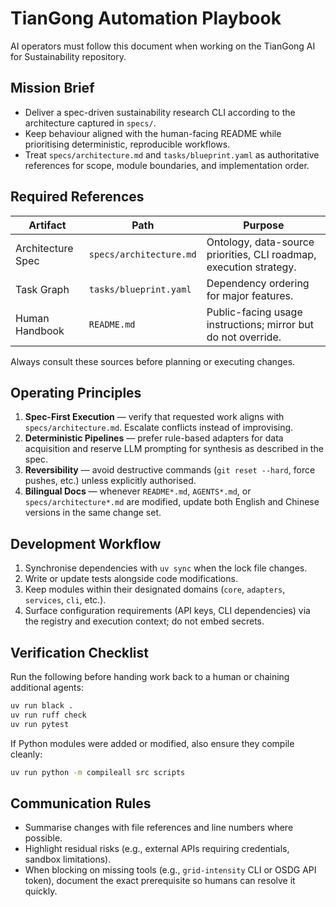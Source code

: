 # TianGong Automation Playbook

AI operators must follow this document when working on the TianGong AI for Sustainability repository.

## Mission Brief

- Deliver a spec-driven sustainability research CLI according to the architecture captured in `specs/`.
- Keep behaviour aligned with the human-facing README while prioritising deterministic, reproducible workflows.
- Treat `specs/architecture.md` and `tasks/blueprint.yaml` as authoritative references for scope, module boundaries, and implementation order.

## Required References

| Artifact | Path | Purpose |
|----------|------|---------|
| Architecture Spec | `specs/architecture.md` | Ontology, data-source priorities, CLI roadmap, execution strategy. |
| Task Graph | `tasks/blueprint.yaml` | Dependency ordering for major features. |
| Human Handbook | `README.md` | Public-facing usage instructions; mirror but do not override. |

Always consult these sources before planning or executing changes.

## Operating Principles

1. **Spec-First Execution** — verify that requested work aligns with `specs/architecture.md`. Escalate conflicts instead of improvising.
2. **Deterministic Pipelines** — prefer rule-based adapters for data acquisition and reserve LLM prompting for synthesis as described in the spec.
3. **Reversibility** — avoid destructive commands (`git reset --hard`, force pushes, etc.) unless explicitly authorised.
4. **Bilingual Docs** — whenever `README*.md`, `AGENTS*.md`, or `specs/architecture*.md` are modified, update both English and Chinese versions in the same change set.

## Development Workflow

1. Synchronise dependencies with `uv sync` when the lock file changes.
2. Write or update tests alongside code modifications.
3. Keep modules within their designated domains (`core`, `adapters`, `services`, `cli`, etc.).
4. Surface configuration requirements (API keys, CLI dependencies) via the registry and execution context; do not embed secrets.

## Verification Checklist

Run the following before handing work back to a human or chaining additional agents:

```bash
uv run black .
uv run ruff check
uv run pytest
```

If Python modules were added or modified, also ensure they compile cleanly:

```bash
uv run python -m compileall src scripts
```

## Communication Rules

- Summarise changes with file references and line numbers where possible.
- Highlight residual risks (e.g., external APIs requiring credentials, sandbox limitations).
- When blocking on missing tools (e.g., `grid-intensity` CLI or OSDG API token), document the exact prerequisite so humans can resolve it quickly.
